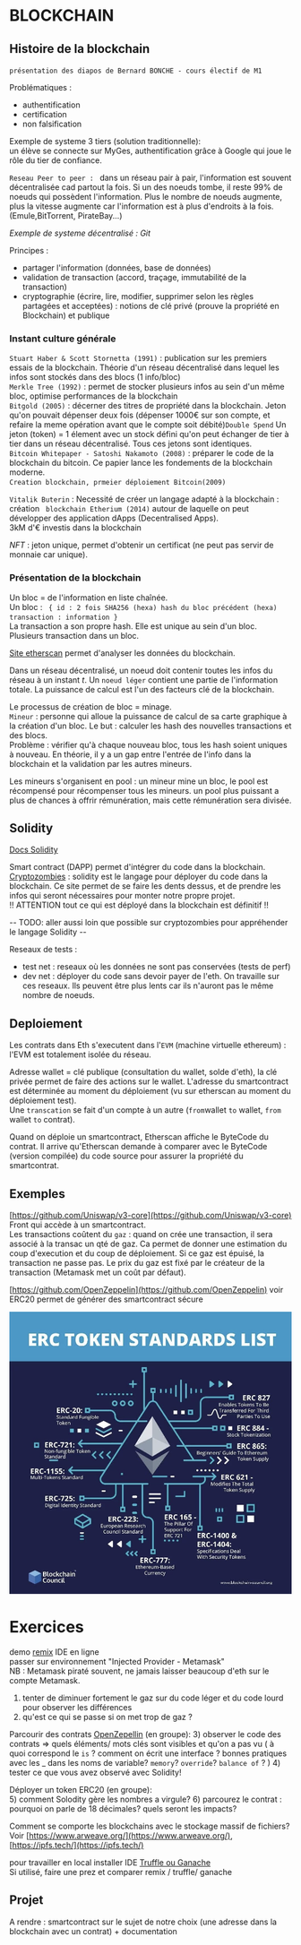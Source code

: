 # BLOCKCHAIN # 

## Histoire de la blockchain ##
`présentation des diapos de Bernard BONCHE - cours électif de M1`

Problématiques : 
* authentification 
* certification 
* non falsification

Exemple de systeme 3 tiers (solution traditionnelle):   
un élève se connecte sur MyGes, authentification grâce à Google qui joue le rôle du tier de confiance. 


``Reseau Peer to peer : `` dans un réseau pair à pair, l'information est souvent décentralisée cad partout  la fois. Si un des noeuds tombe, il reste 99% de noeuds qui possèdent l'information.
Plus le nombre de noeuds augmente, plus la vitesse augmente car l'information est à plus d'endroits à la fois. (Emule,BitTorrent, PirateBay...) 

*Exemple de systeme décentralisé : Git* 

Principes : 
* partager l'information (données, base de données)
* validation de transaction (accord, traçage, immutabilité de la transaction)
* cryptographie (écrire, lire, modifier, supprimer selon les règles partagées et acceptées) : notions de clé privé (prouve la propriété en Blockchain) et publique  


### Instant culture générale ###
``Stuart Haber & Scott Stornetta (1991)`` : publication sur les premiers essais de la blockchain. Théorie d'un réseau décentralisé dans lequel les infos sont stockés dans des blocs (1 info/bloc)  
``Merkle Tree (1992)`` : permet de stocker plusieurs infos au sein d'un même bloc, optimise performances de la blockchain  
``Bitgold (2005)`` : décerner des titres de propriété dans la blockchain. Jeton qu'on pouvait dépenser deux fois (dépenser 1000€ sur son compte, et refaire la meme opération avant que le compte soit débité)``Double Spend`` Un jeton (token) = 1 élement avec un stock défini qu'on peut échanger de tier à tier dans un réseau décentralisé. Tous ces jetons sont identiques.  
``Bitcoin Whitepaper - Satoshi Nakamoto (2008)`` : préparer le code de la blockchain du bitcoin. Ce papier lance les fondements de la blockchain moderne.  
``Creation blockchain, prmeier déploiement Bitcoin(2009)``  

``Vitalik Buterin`` : Necessité de créer un langage adapté à la blockchain : création `` blockchain Etherium (2014)`` autour de laquelle on peut développer des application dApps (Decentralised Apps).  
3kM d'€ investis dans la blockchain

*NFT* : jeton unique, permet d'obtenir un certificat (ne peut pas servir de monnaie car unique). 


### Présentation de la blockchain ###

Un bloc = de l'information en liste chaînée.  
Un bloc : 
``  { id : 2 fois SHA256 (hexa)
    hash du bloc précédent (hexa)
    transaction : information } 
``  
La transaction a son propre hash. Elle est unique au sein d'un bloc. Plusieurs transaction dans un bloc.  

[Site etherscan](https://etherscan.io/) permet d'analyser les données du blockchain.

Dans un réseau décentralisé, un noeud doit contenir toutes les infos du réseau à un instant *t*. Un ``noeud léger`` contient une partie de l'information totale. La puissance de calcul est l'un des facteurs clé de la blockchain.  

Le processus de création de bloc = minage.   
``Mineur`` : personne qui alloue la puissance de calcul de sa carte graphique à la création d'un bloc.
Le but : calculer les hash des nouvelles transactions et des blocs.  
Problème : vérifier qu'à chaque nouveau bloc, tous les hash soient uniques à nouveau. En théorie, il y a un gap entre l'entrée de l'info dans la blockchain et la validation par les autres mineurs.

Les mineurs s'organisent en pool : un mineur mine un bloc, le pool est récompensé pour récompenser tous les mineurs. un pool plus puissant a plus de chances à offrir rémunération, mais cette rémunération sera divisée.  
## Solidity ##

[Docs Solidity](https://soliditylang.org/) 

Smart contract (DAPP) permet d'intégrer du code dans la blockchain.  
[Cryptozombies]( https://cryptozombies.io/fr/) : solidity est le langage pour déployer du code dans la blockchain.
Ce site permet de se faire les dents dessus, et de prendre les infos qui seront nécessaires pour monter notre propre projet.   
!! ATTENTION tout ce qui est déployé dans la blockchain est définitif !!

-- TODO: aller aussi loin que possible sur cryptozombies pour appréhender le langage Solidity -- 

Reseaux de tests : 
* test net : reseaux où les données ne sont pas conservées (tests de perf)
* dev net : déployer du code sans devoir payer de l'eth. On travaille sur ces reseaux. Ils peuvent être plus lents car ils n'auront pas le même nombre de noeuds.  

## Deploiement ##  
Les contrats dans Eth s'executent dans l'`` EVM `` (machine virtuelle ethereum) : l'EVM est totalement isolée du réseau.  

Adresse wallet = clé publique (consultation du wallet, solde d'eth), la clé privée permet de faire des actions sur le wallet. L'adresse du smartcontract est déterminée au moment du déploiement (vu sur etherscan au moment du déploiement test).  
Une `` transcation `` se fait d'un compte à un autre (``from``wallet ``to`` wallet, ``from`` wallet ``to`` contrat).  

Quand on déploie un smartcontract, Etherscan affiche le ByteCode du contrat. 
Il arrive qu'Etherscan demande à comparer avec le ByteCode (version compilée) du code source pour assurer la propriété du smartcontrat.  


## Exemples ##  

[https://github.com/Uniswap/v3-core](https://github.com/Uniswap/v3-core)  
Front qui accède à un smartcontract.  
Les transactions coûtent du ``gaz`` : quand on crée une transaction, il sera associé à la transac un qté de gaz. Ca permet de donner une estimation du coup d'execution et du coup de déploiement.
Si ce gaz est épuisé, la transaction ne passe pas. Le prix du gaz est fixé par le créateur de la transaction (Metamask met un coût par défaut).


[https://github.com/OpenZeppelin](https://github.com/OpenZeppelin) 
voir ERC20
permet de générer des smartcontract sécure  

![image](ERC.png)  


# Exercices #

demo [remix](https://remix.ethereum.org/) IDE en ligne  
passer sur environnement "Injected Provider - Metamask"  
NB : Metamask piraté souvent, ne jamais laisser beaucoup d'eth sur le compte Metamask.  

1) tenter de diminuer fortement le gaz sur du code léger et du code lourd pour observer les différences
2) qu'est ce qui se passe si on met trop de gaz ?  

Parcourir des contrats [OpenZepellin](https://github.com/OpenZeppelin) (en groupe):
3) observer le code des contrats => quels éléments/ mots clés sont visibles et qu'on a pas vu ( à quoi correspond le ``is`` ? comment on écrit une interface ? bonnes pratiques avec les _ dans les noms de variable? ``memory``? ``override``? ``balance of`` ? )
4) tester ce que vous avez observé avec Solidity!

Déployer un token ERC20 (en groupe):  
5) comment Solodity gère les nombres a virgule?
6) parcourez le contrat : pourquoi on parle de 18 décimales? quels seront les impacts? 

Comment se comporte les blockchains avec le stockage massif de fichiers? 
Voir [https://www.arweave.org/](https://www.arweave.org/), [https://ipfs.tech/](https://ipfs.tech/)  

pour travailler en local installer IDE [Truffle ou Ganache](https://trufflesuite.com/)  
Si utilisé, faire une prez et comparer remix / truffle/ ganache  


## Projet ##  

A rendre : smartcontract sur le sujet de notre choix (une adresse dans la blockchain avec un contrat) + documentation 
